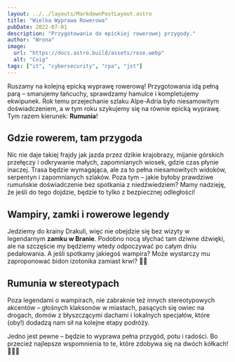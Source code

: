 ```yaml
---
layout: ../../layouts/MarkdownPostLayout.astro
title: "Wielka Wyprawa Rowerowa"
pubDate: 2022-07-01
description: "Przygotowania do epickiej rowerowej przygody."
author: "Wrona"
image:
  url: "https://docs.astro.build/assets/rose.webp"
  alt: "Coig"
tags: ["it", "cybersecurity", "rpa", "jst"]
---
```


Ruszamy na kolejną epicką wyprawę rowerową! Przygotowania idą pełną parą – smarujemy łańcuchy, sprawdzamy hamulce i kompletujemy ekwipunek. Rok temu przejechanie szlaku Alpe-Adria było niesamowitym doświadczeniem, a w tym roku szykujemy się na równie epicką wyprawę. Tym razem kierunek: **Rumunia**!

## Gdzie rowerem, tam przygoda

Nic nie daje takiej frajdy jak jazda przez dzikie krajobrazy, mijanie górskich przełęczy i odkrywanie małych, zapomnianych wiosek, gdzie czas płynie inaczej. Trasa będzie wymagająca, ale za to pełna niesamowitych widoków, serpentyn i zapomnianych szlaków. Poza tym – jakie byłoby prawdziwe rumuńskie doświadczenie bez spotkania z niedźwiedziem? Mamy nadzieję, że jeśli do tego dojdzie, będzie to tylko z bezpiecznej odległości!

## Wampiry, zamki i rowerowe legendy

Jedziemy do krainy Drakuli, więc nie obejdzie się bez wizyty w legendarnym **zamku w Branie**. Podobno nocą słychać tam dziwne dźwięki, ale na szczęście my będziemy wtedy odpoczywać po całym dniu pedałowania. A jeśli spotkamy jakiegoś wampira? Może wystarczy mu zaproponować bidon izotonika zamiast krwi? 🤷‍♂️

## Rumunia w stereotypach

Poza legendami o wampirach, nie zabraknie też innych stereotypowych akcentów – głośnych klaksonów w miastach, pasących się owiec na drogach, domów z błyszczącymi dachami i lokalnych specjałów, które (oby!) dodadzą nam sił na kolejne etapy podróży.

Jedno jest pewne – będzie to wyprawa pełna przygód, potu i radości. Bo przecież najlepsze wspomnienia to te, które zdobywa się na dwóch kółkach! 🚴‍♂️🔥
